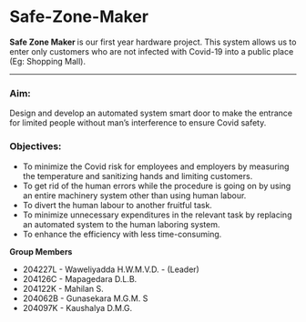 # Safe-Zone-Maker
<b>Safe Zone Maker </b>is our first year hardware project. This system allows us to enter only customers who are not infected with Covid-19 into a public place (Eg: Shopping Mall).
<hr>
<h3>Aim:</h3>
Design and develop an automated system smart door to make the entrance for limited people without man’s interference to ensure Covid safety. 

<h3>Objectives:</h3>
<ul>
<li>To minimize the Covid risk for employees and employers by measuring the temperature and sanitizing hands and limiting customers. </li>
<li>To get rid of the human errors while the procedure is going on by using an entire machinery system other than using human labour. </li>
<li>To divert the human labour to another fruitful task.</li>
<li>To minimize unnecessary expenditures in the relevant task by replacing an automated system to the human laboring system. </li>
<li>To enhance the efficiency with less time-consuming.</ul>


**Group Members**
<ul>
<li>204227L - Waweliyadda H.W.M.V.D. - (Leader)</li>
<li>204126C - Mapagedara D.L.B. </li>
<li>204122K - Mahilan S. </li>
<li>204062B - Gunasekara M.G.M. S  </li>
<li>204097K - Kaushalya D.M.G. </li>
</ul>

